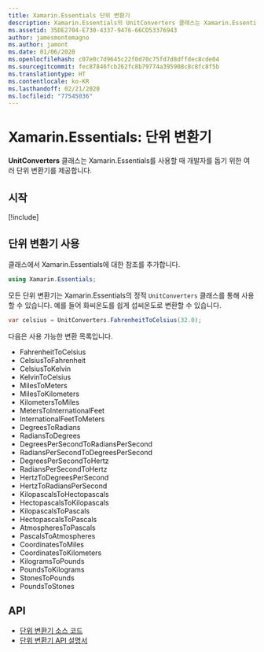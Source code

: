 ```yaml
---
title: Xamarin.Essentials 단위 변환기
description: Xamarin.Essentials의 UnitConverters 클래스는 Xamarin.Essentials를 사용할 때 개발자를 돕기 위한 여러 단위 변환기를 제공합니다.
ms.assetid: 35DE2704-E730-4337-9476-66CD53376943
author: jamesmontemagno
ms.author: jamont
ms.date: 01/06/2020
ms.openlocfilehash: c07e0c7d9645c22f0d70c75fd7d8dffdec8cde04
ms.sourcegitcommit: fec87846fcb262fc8b79774a395908c8c8fc8f5b
ms.translationtype: HT
ms.contentlocale: ko-KR
ms.lasthandoff: 02/21/2020
ms.locfileid: "77545036"
---
```

# <a name="xamarinessentials-unit-converters"></a>Xamarin.Essentials: 단위 변환기

**UnitConverters** 클래스는 Xamarin.Essentials를 사용할 때 개발자를 돕기 위한 여러 단위 변환기를 제공합니다.

## <a name="get-started"></a>시작

[!include[](~/essentials/includes/get-started.md)]

## <a name="using-unit-converters"></a>단위 변환기 사용

클래스에서 Xamarin.Essentials에 대한 참조를 추가합니다.

```csharp
using Xamarin.Essentials;
```

모든 단위 변환기는 Xamarin.Essentials의 정적 `UnitConverters` 클래스를 통해 사용할 수 있습니다. 예를 들어 화씨온도를 쉽게 섭씨온도로 변환할 수 있습니다.

```csharp
var celsius = UnitConverters.FahrenheitToCelsius(32.0);
```

다음은 사용 가능한 변환 목록입니다.

- FahrenheitToCelsius
- CelsiusToFahrenheit
- CelsiusToKelvin
- KelvinToCelsius
- MilesToMeters
- MilesToKilometers
- KilometersToMiles
- MetersToInternationalFeet
- InternationalFeetToMeters
- DegreesToRadians
- RadiansToDegrees
- DegreesPerSecondToRadiansPerSecond
- RadiansPerSecondToDegreesPerSecond
- DegreesPerSecondToHertz
- RadiansPerSecondToHertz
- HertzToDegreesPerSecond
- HertzToRadiansPerSecond
- KilopascalsToHectopascals
- HectopascalsToKilopascals
- KilopascalsToPascals
- HectopascalsToPascals
- AtmospheresToPascals
- PascalsToAtmospheres
- CoordinatesToMiles
- CoordinatesToKilometers
- KilogramsToPounds
- PoundsToKilograms
- StonesToPounds
- PoundsToStones

## <a name="api"></a>API

- [단위 변환기 소스 코드](https://github.com/xamarin/Essentials/tree/master/Xamarin.Essentials/Types/UnitConverters.shared.cs)
- [단위 변환기 API 설명서](xref:Xamarin.Essentials.UnitConverters)

